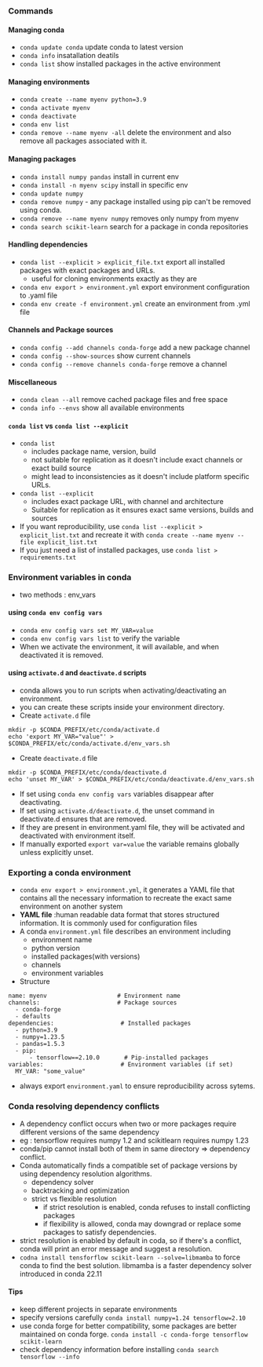 ### Commands

#### Managing conda
- `conda update conda` update conda to latest version
- `conda info` insatallation deatils
- `conda list` show installed packages in the active environment

#### Managing environments
- `conda create --name myenv python=3.9`
- `conda activate myenv`
- `conda deactivate`
- `conda env list`
- `conda remove --name myenv -all` delete the environment and also remove all packages associated with it.


#### Managing packages
- `conda install numpy pandas` install in current env
- `conda install -n myenv scipy` install in specific env
- `conda update numpy` 
- `conda remove numpy` - any package installed using pip can't be removed using conda.
- `conda remove --name myenv numpy` removes only numpy from myenv
- `conda search scikit-learn` search for a package in conda repositories

#### Handling dependencies 
- `conda list --explicit > explicit_file.txt` export all installed packages with exact packages and URLs.
    - useful for cloning environments exactly as they are
- `conda env export > environment.yml` export environment configuration to .yaml file
- `conda env create -f environment.yml` create an environment from .yml file

#### Channels and Package sources
- `conda config --add channels conda-forge` add a new package channel
- `conda config --show-sources` show current channels
- `conda config --remove channels conda-forge` remove a channel

#### Miscellaneous
- `conda clean --all` remove cached package files and free space
- `conda info --envs` show all available environments


#### `conda list` vs `conda list --explicit`
- `conda list` 
    - includes package name, version, build
    - not suitable for replication as it doesn't include exact channels or exact build source
    - might lead to inconsistencies as it doesn't include platform specific URLs.
- `conda list --explicit` 
    - includes exact package URL, with channel and architecture
    - Suitable for replication as it ensures exact same versions, builds and sources
- If you want reproducibility, use `conda list --explicit > explicit_list.txt` and recreate it with `conda create --name myenv --file explicit_list.txt`
- If you just need a list of installed packages, use `conda list > requirements.txt`


### Environment variables in conda
- two methods : env_vars 
#### using `conda env config vars`
- `conda env config vars set MY_VAR=value`
- `conda env config vars list` to verify the variable
- When we activate the environment, it will available, and when deactivated it is removed.
#### using `activate.d` and `deactivate.d` scripts
- conda allows you to run scripts when activating/deactivating an environment.
- you can create these scripts inside your environment directory.
- Create `activate.d` file
```
mkdir -p $CONDA_PREFIX/etc/conda/activate.d
echo 'export MY_VAR="value"' > $CONDA_PREFIX/etc/conda/activate.d/env_vars.sh
```
- Create `deactivate.d` file
```
mkdir -p $CONDA_PREFIX/etc/conda/deactivate.d
echo 'unset MY_VAR' > $CONDA_PREFIX/etc/conda/deactivate.d/env_vars.sh
```
- If set using `conda env config vars` variables disappear after deactivating.
- If set using `activate.d/deactivate.d`, the unset command in deactivate.d ensures that are removed.
- If they are present in environment.yaml file, they will be activated and deactivated with environment itself.
- If manually exported `export var=value` the variable remains globally unless explicitly unset.

### Exporting a conda environment
- `conda env export > environment.yml`, it generates a YAML file that contains all the necessary information to recreate the exact same environment on another system
- **YAML file** :human readable data format that stores structured information. It is commonly used for configuration files
- A conda `environment.yml` file describes an environment including
    - environment name
    - python version
    - installed packages(with versions)
    - channels
    - environment variables
- Structure
```
name: myenv                    # Environment name
channels:                      # Package sources
  - conda-forge
  - defaults
dependencies:                   # Installed packages
  - python=3.9
  - numpy=1.23.5
  - pandas=1.5.3
  - pip:
      - tensorflow==2.10.0       # Pip-installed packages
variables:                      # Environment variables (if set)
  MY_VAR: "some_value"
```
- always export `environment.yaml` to ensure reproducibility across sytems.

### Conda resolving dependency conflicts
- A dependency conflict occurs when two or more packages require different versions of the same dependency
- eg : tensorflow requires numpy 1.2 and scikitlearn requires numpy 1.23
- conda/pip cannot install both of them in same directory => dependency conflict.
- Conda automatically finds a compatible set of package versions by using dependency resolution algorithms.
    - dependency solver
    - backtracking and optimization
    - strict vs flexible resolution
        - if strict resolution is enabled, conda refuses to install conflicting packages
        - if flexibility is allowed, conda may downgrad or replace some packages to satisfy dependencies.
- strict resolution is enabled by default in coda, so if there's a conflict, conda will print an error message and suggest a resolution.
- `codna install tensforflow scikit-learn --solve=libmamba` to force conda to find the best solution. libmamba is a faster dependency solver introduced in conda 22.11
#### Tips
- keep different projects in separate environments
- specify versions carefully `conda install numpy=1.24 tensorflow=2.10`
- use conda forge for better compatibility, some packages are better maintained on conda forge. `conda install -c conda-forge tensorflow scikit-learn`
- check dependency information before installing `conda search tensorflow --info`